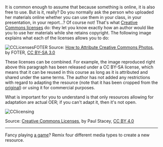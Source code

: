 It is common enough to assume that because something is online, it is also free to use. But is it, really? Do you normally ask the person who uploaded her materials online whether you can use them in your class, in your presentation, in your report…? Of course not! That's what [Creative Commons licenses][1] do: they let you know exactly how an author would like you to use her materials while she retains copyright. The following image explains what each of the licenses allows you to do:

![CCLicensesFOTER][2]
Source: [How to Attribute Creative Commons Photos][3], by FOTER, [CC BY-SA 3.0][4]

These licenses can be combined. For example, the image reproduced right above this paragraph has been released under a CC BY-SA license, which means that it can be reused in this course as long as it is attributed and shared under the same terms. The author has not added any restrictions with regard to adapting the resource (note that it has been cropped from the [original][5]) or using it for commercial purposes.


What is important for you to understand is that only resources allowing for adaptation are actual OER; if you can't adapt it, then it's not open.

![CClicensing][6]

Source: [Creative Commons Licenses][7], by Paul Stacey, [CC BY 4.0][8]


----------


Fancy playing [a game][9]? Remix four different media types to create a new resource.


  [1]: https://creativecommons.org/licenses/
  [2]: http://s4.postimg.org/u7003fenx/Licenses.png
  [3]: http://foter.com/blog/how-to-attribute-creative-commons-photos/
  [4]: https://creativecommons.org/licenses/by-sa/3.0/
  [5]: http://foter.com/blog/how-to-attribute-creative-commons-photos/
  [6]: http://s21.postimg.org/qymuajt5z/CCLicensing.png
  [7]: http://www.slideshare.net/Paul_Stacey/bccampus-open-textbook-workshop
  [8]: https://creativecommons.org/licenses/by/4.0/
  [9]: http://indstudy1.org/univ/355460515034/Flash/Lesson2/PracticeVersion.html